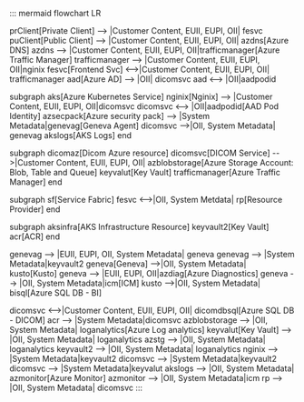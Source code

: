 :::  mermaid
flowchart LR

prClient[Private Client] --> |Customer Content, EUII, EUPI, OII| fesvc
puClient[Public Client] --> |Customer Content, EUII, EUPI, OII| azdns[Azure DNS]
azdns --> |Customer Content, EUII, EUPI, OII|trafficmanager[Azure Traffic Manager]
trafficmanager --> |Customer Content, EUII, EUPI, OII|nginix
fesvc[Frontend Svc] <-->|Customer Content, EUII, EUPI, OII| trafficmanager
aad[Azure AD] --> |OII| dicomsvc
aad <--> |OII|aadpodid

subgraph aks[Azure Kubernetes Service]
nginix[Nginix] --> |Customer Content, EUII, EUPI, OII|dicomsvc
dicomsvc <--> |OII|aadpodid[AAD Pod Identity]
azsecpack[Azure security pack] --> |System Metadata|genevag[Geneva Agent]
dicomsvc -->|OII, System Metadata| genevag
akslogs[AKS Logs]
end

subgraph dicomaz[Dicom Azure resource]
dicomsvc[DICOM Service] -->|Customer Content, EUII, EUPI, OII| azblobstorage[Azure Storage Account: Blob, Table and Queue]
keyvalut[Key Vault]
trafficmanager[Azure Traffic Manager]
end

subgraph sf[Service Fabric]
fesvc <-->|OII, System Metdata| rp[Resource Provider]
end

subgraph aksinfra[AKS Infrastructure Resource]
keyvault2[Key Vault]
acr[ACR]
end

genevag --> |EUII, EUPI, OII, System Metadata| geneva
genevag --> |System Metadata|keyvault2
geneva[Geneva] -->|OII, System Metadata| kusto[Kusto]
geneva --> |EUII, EUPI, OII|azdiag[Azure Diagnostics]
geneva --> |OII, System Metadata|icm[ICM]
kusto -->|OII, System Metadata| bisql[Azure SQL DB - BI]

dicomsvc <-->|Customer Content, EUII, EUPI, OII| dicomdbsql[Azure SQL DB - DICOM]
acr --> |System Metadata|dicomsvc
azblobstorage --> |OII, System Metadata| loganalytics[Azure Log analytics]
keyvalut[Key Vault] --> |OII, System Metadata| loganalytics
azstg --> |OII, System Metadata| loganalytics
keyvault2  --> |OII, System Metadata| loganalytics
nginix --> |System Metadata|keyvault2
dicomsvc --> |System Metadata|keyvault2
dicomsvc --> |System Metadata|keyvalut
akslogs --> |OII, System Metadata| azmonitor[Azure Monitor]
azmonitor --> |OII, System Metadata|icm
rp --> |OII, System Metadata| dicomsvc
:::